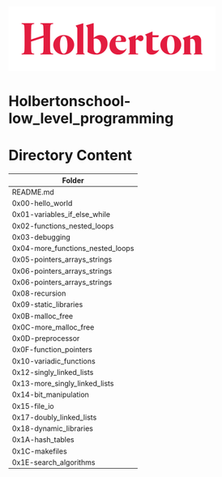 ![Holberton](holberton.png)

# Holbertonschool-low_level_programming


#	Directory	Content

| Folder        |
| ------------- |
| README.md     |
| 0x00-hello_world |
|0x01-variables_if_else_while |
|0x02-functions_nested_loops |
| 0x03-debugging |
|0x04-more_functions_nested_loops |
| 0x05-pointers_arrays_strings |
| 0x06-pointers_arrays_strings |
| 0x06-pointers_arrays_strings |
| 0x08-recursion|
|0x09-static_libraries |
| 0x0B-malloc_free |
| 0x0C-more_malloc_free |
|0x0D-preprocessor|
| 0x0F-function_pointers |
| 0x10-variadic_functions |
|0x12-singly_linked_lists|
|0x13-more_singly_linked_lists|
|0x14-bit_manipulation|
|0x15-file_io|
|0x17-doubly_linked_lists|
|0x18-dynamic_libraries|
|0x1A-hash_tables|
|0x1C-makefiles|
|0x1E-search_algorithms|
